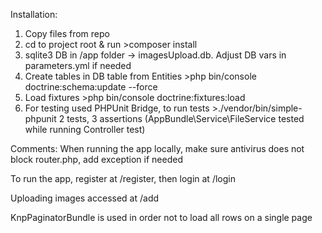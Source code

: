 Installation:

1. Copy files from repo
2. cd to project root & run >composer install
3. sqlite3 DB in /app folder -> imagesUpload.db. Adjust DB vars in parameters.yml if needed
4. Create tables in DB table from Entities >php bin/console doctrine:schema:update --force
5. Load fixtures >php bin/console doctrine:fixtures:load
6. For testing used PHPUnit Bridge, to run tests >./vendor/bin/simple-phpunit 2 tests, 3 assertions (AppBundle\Service\FileService tested while running Controller test)

Comments:
When running the app locally, make sure antivirus does not block router.php, add exception if needed

To run the app, register at /register, then login at /login

Uploading images accessed at /add

KnpPaginatorBundle is used in order not to load all rows on a single page
